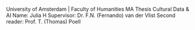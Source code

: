 University of Amsterdam | Faculty of Humanities
MA Thesis Cultural Data & AI
Name: Julia H
Supervisor: Dr. F.N. (Fernando) van der Vlist
Second reader: Prof. T. (Thomas) Poell
